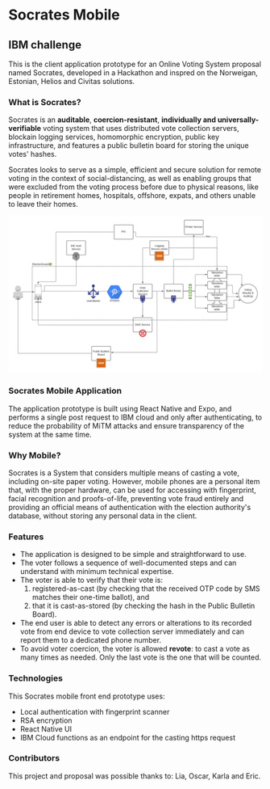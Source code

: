 # Socrates Mobile
## IBM challenge

This is the client application prototype for an Online Voting System proposal named Socrates, developed in a Hackathon and inspred on the Norweigan, Estonian, Helios and Civitas solutions. 

### What is Socrates?
Socrates is an **auditable**, **coercion-resistant**, **individually and universally-verifiable** voting system that uses distributed vote collection servers, blockain logging services, homomorphic encryption, public key infrastructure, and features a public bulletin board for storing the unique votes' hashes.

Socrates looks to serve as a simple, efficient and secure solution for remote voting in the context of social-distancing, as well as enabling groups that were excluded from the voting process before due to physical reasons, like people in retirement homes, hospitals, offshore, expats, and others unable to leave their homes.

<img src="./assets/Socrates_Arch.png"/>

### Socrates Mobile Application
The application prototype is built using React Native and Expo, and performs a single post request to IBM cloud and only after authenticating, to reduce the probability of MiTM attacks and ensure transparency of the system at the same time.

### Why Mobile?
Socrates is a System that considers multiple means of casting a vote, including on-site paper voting.
However, mobile phones are a personal item that, with the proper hardware, can be used for accessing with fingerprint, facial recognition and proofs-of-life, preventing vote fraud entirely and providing an official means of authentication with the election authority's database, without storing any personal data in the client.

### Features
- The application is designed to be simple and straightforward to use.   
- The voter follows a sequence of well-documented steps and can understand with minimum technical expertise.  
- The voter is able to verify that their vote is:
    1. registered-as-cast (by checking that the received OTP code by SMS matches their one-time ballot),  and
    2. that it is cast-as-stored (by checking the hash in the Public Bulletin Board).  
- The end user is able to detect any errors or alterations to its recorded vote from end device to vote collection server immediately and can report them to a dedicated phone number.  
- To avoid voter coercion, the voter is allowed **revote**: to cast a vote as many times as needed. Only the last vote is the one that will be counted.  

### Technologies
This Socrates mobile front end prototype uses:
- Local authentication with fingerprint scanner
- RSA encryption 
- React Native UI
- IBM Cloud functions as an endpoint for the casting https request

### Contributors
This project and proposal was possible thanks to: Lia, Oscar, Karla and Eric.




